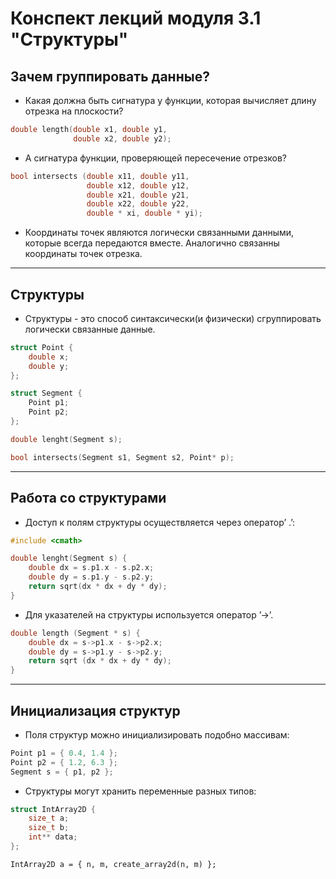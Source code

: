 # Конспект лекций модуля 3.1 "Структуры"

## Зачем группировать данные?

+ Какая должна быть сигнатура у функции, которая вычисляет длину отрезка на плоскости?

```c++
double length(double x1, double y1,
              double x2, double y2);
```

+ А сигнатура функции, проверяющей пересечение отрезков?

```c++
bool intersects (double x11, double y11,
                 double x12, double y12,
                 double x21, double y21,
                 double x22, double y22,
                 double * xi, double * yi);
```

+ Координаты точек являются логически связанными данными, которые всегда передаются вместе. Аналогично связанны координаты точек отрезка.

***

## Структуры

+ Структуры - это способ синтаксически(и физически) сгруппировать логически связанные данные.

```c++
struct Point {
    double x;
    double y;
};

struct Segment {
    Point p1;
    Point p2;
};

double lenght(Segment s);

bool intersects(Segment s1, Segment s2, Point* p);
```

***

## Работа со структурами

+ Доступ к полям структуры осуществляется через оператор’ .’:

```c++
#include <cmath>

double lenght(Segment s) {
    double dx = s.p1.x - s.p2.x;
    double dy = s.p1.y - s.p2.y;
    return sqrt(dx * dx + dy * dy);
}
```

+ Для указателей на структуры используется оператор ’->’.

```c++
double length (Segment * s) {
    double dx = s->p1.x - s->p2.x;
    double dy = s->p1.y - s->p2.y;
    return sqrt (dx * dx + dy * dy);
}
```

***

## Инициализация структур

+ Поля структур можно инициализировать подобно массивам:

```c++
Point p1 = { 0.4, 1.4 };
Point p2 = { 1.2, 6.3 };
Segment s = { p1, p2 };
```

+ Структуры могут хранить переменные разных типов:

```c++
struct IntArray2D {
    size_t a;
    size_t b;
    int** data;
};
```

```IntArray2D a = { n, m, create_array2d(n, m) };```
